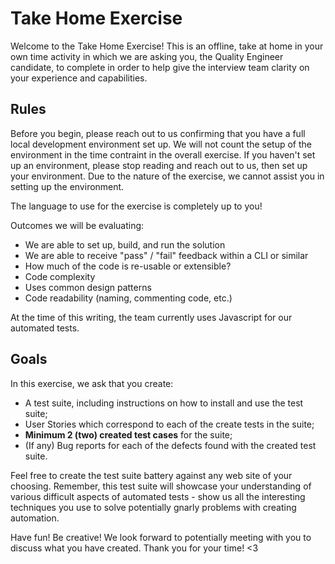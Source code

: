 # Take Home Exercise

Welcome to the Take Home Exercise! This is an offline, take at home in your own time activity in which we are asking you, the Quality Engineer candidate, to complete in order to help give the interview team clarity on your experience and capabilities.

## Rules

Before you begin, please reach out to us confirming that you have a full local development environment set up. We will not count the setup of the environment in the time contraint in the overall exercise. If you haven't set up an environment, please stop reading and reach out to us, then set up your environment. Due to the nature of the exercise, we cannot assist you in setting up the environment. 

The language to use for the exercise is completely up to you! 

Outcomes we will be evaluating:

- We are able to set up, build, and run the solution
- We are able to receive "pass" / "fail" feedback within a CLI or similar
- How much of the code is re-usable or extensible?
- Code complexity 
- Uses common design patterns
- Code readability (naming, commenting code, etc.)

At the time of this writing, the team currently uses Javascript for our automated tests.


## Goals

In this exercise, we ask that you create:

- A test suite, including instructions on how to install and use the test suite;
- User Stories which correspond to each of the create tests in the suite;
- **Minimum 2 (two) created test cases** for the suite;
- (If any) Bug reports for each of the defects found with the created test suite.

Feel free to create the test suite battery against any web site of your choosing. Remember, this test suite will showcase your understanding of various difficult aspects of automated tests - show us all the interesting techniques you use to solve potentially gnarly problems with creating automation.

Have fun! Be creative! We look forward to potentially meeting with you to discuss what you have created. Thank you for your time! <3
